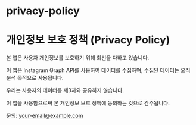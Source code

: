 # privacy-policy
<!DOCTYPE html>
<html lang="ko">
<head>
    <meta charset="UTF-8">
    <meta name="viewport" content="width=device-width, initial-scale=1.0">
    <title>개인정보 보호 정책</title>
</head>
<body>
    <h1>개인정보 보호 정책 (Privacy Policy)</h1>
    <p>본 앱은 사용자 개인정보를 보호하기 위해 최선을 다하고 있습니다.</p>
    <p>이 앱은 Instagram Graph API를 사용하여 데이터를 수집하며, 수집된 데이터는 오직 분석 목적으로 사용됩니다.</p>
    <p>우리는 사용자의 데이터를 제3자와 공유하지 않습니다.</p>
    <p>이 앱을 사용함으로써 본 개인정보 보호 정책에 동의하는 것으로 간주됩니다.</p>
    <p>문의: <a href="mailto:your-email@example.com">your-email@example.com</a></p>
</body>
</html>
